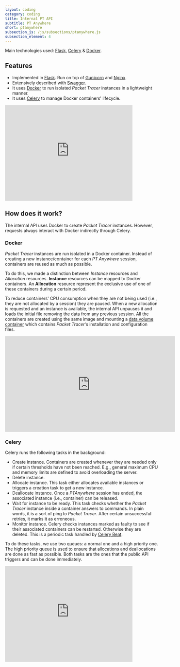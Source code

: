 ```yaml
---
layout: coding
category: coding
title: Internal PT API
subtitle: PT Anywhere
short: ptanywhere
subsection_js: /js/subsections/ptanywhere.js
subsection_element: 4
---
```


Main technologies used: [Flask](http://flask.pocoo.org/), [Celery](http://www.celeryproject.org/) & [Docker](https://www.docker.com/).


## Features

 * Implemented in [Flask](http://flask.pocoo.org/). Run on top of [Gunicorn](http://gunicorn.org/) and [Nginx](https://www.nginx.com/).
 * Extensively described with [Swagger](http://swagger.io/).
 * It uses [Docker](https://www.docker.com/) to run isolated _Packet Tracer_ instances in a lightweight manner.
 * It uses [Celery](http://www.celeryproject.org/) to manage Docker containers' lifecycle.

<iframe width="420" height="315" src="https://www.youtube.com/embed/u3XQvArqBO0" frameborder="0" allowfullscreen></iframe>


## How does it work?

The internal API uses Docker to create _Packet Tracer_ instances.
However, requests always interact with Docker indirectly through Celery.

### Docker

_Packet Tracer_ instances are run isolated in a Docker container.
Instead of creating a new instance/container for each _PT Anywhere_ session,
containers are reused as much as possible.

To do this, we made a distinction between _Instance_ resources and _Allocation_ resources.
__Instance__ resources can be mapped to Docker containers.
An __Allocation__ resource represent the exclusive use of one of these containers during a certain period.

To reduce containers' CPU consumption when they are not being used (i.e., they are not allocated by a session) they are paused.
When a new allocation is requested and an instance is available, the internal API unpauses it and loads the initial file removing the data from any previous session.
All the containers are created using the same image and mounting a [data volume container](https://docs.docker.com/engine/userguide/containers/dockervolumes/) which contains _Packet Tracer_'s installation and configuration files.

<iframe width="560" height="315" src="https://www.youtube.com/embed/kH8Uy5GU1ds" frameborder="0" allowfullscreen></iframe>


### Celery

Celery runs the following tasks in the background:

 * Create instance. Containers are created whenever they are needed only if certain thresholds have not been reached. E.g., general maximum CPU and memory limits are defined to avoid overloading the server.
 * Delete instance.
 * Allocate instance. This task either allocates available instances or triggers a creation task to get a new instance.
 * Deallocate instance. Once a _PTAnywhere_ session has ended, the associated instance (i.e., container) can be released.
 * Wait for instance to be ready. This task checks whether the _Packet Tracer_ instance inside a container answers to commands. In plain words, it is a sort of ping to _Packet Tracer_. After certain unsuccessful retries, it marks it as erroneous.
 * Monitor instance. Celery checks instances marked as faulty to see if their associated containers can be restarted. Otherwise they are deleted. This is a periodic task handled by [Celery Beat](http://docs.celeryproject.org/en/latest/reference/celery.beat.html).


To do these tasks, we use two queues: a normal one and a high priority one.
The high priority queue is used to ensure that allocations and deallocations are done as fast as possible.
Both tasks are the ones that the public API triggers and can be done immediately.


 <iframe width="420" height="315" src="https://www.youtube.com/embed/FWH38yjknNA" frameborder="0" allowfullscreen></iframe>
